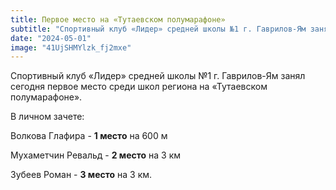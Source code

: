 ```yaml
---
title: Первое место на «Тутаевском полумарафоне»
subtitle: "Спортивный клуб «Лидер» средней школы №1 г. Гаврилов-Ям занял сегодня первое место среди школ региона на «Тутаевском полумарафоне». В личном зачете: Волкова Глафира - 1 место на 600 м, Мухаметчин Ревальд - 2 место на 3 км, Зубеев Роман - 3 место на 3 км."
date: "2024-05-01"
image: "41UjSHMYlzk_fj2mxe"
---
```

Спортивный клуб «Лидер» средней школы №1 г. Гаврилов-Ям занял сегодня первое место среди школ региона на «Тутаевском полумарафоне». 

В личном зачете: 

Волкова Глафира - **1 место** на 600 м

Мухаметчин Ревальд - **2 место** на 3 км

Зубеев Роман - **3 место** на 3 км.